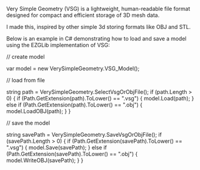 Very Simple Geometry (VSG) is a lightweight, human-readable file format designed for compact and efficient storage of 3D mesh data. 

I made this, inspired by other simple 3d storing formats like OBJ and STL.



Below is an example in C# demonstrating how to load and save a model using the EZGLib implementation of VSG:

 
// create model 

var model = new VerySimpleGeometry.VSG_Model();

// load from file

string path = VerySimpleGeometry.SelectVsgOrObjFile();
if (path.Length > 0)
{
    if (Path.GetExtension(path).ToLower() == ".vsg")
    {
        model.Load(path);
    }
    else if (Path.GetExtension(path).ToLower() == ".obj")
    {
        model.LoadOBJ(path);
    }
}

// save the model 

string savePath = VerySimpleGeometry.SaveVsgOrObjFile();
if (savePath.Length > 0)
{
    if (Path.GetExtension(savePath).ToLower() == ".vsg")
    {
        model.Save(savePath);
    }
    else if (Path.GetExtension(savePath).ToLower() == ".obj")
    {
        model.WriteOBJ(savePath);
    }
}
